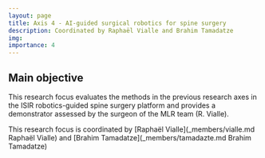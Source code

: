```yaml
---
layout: page
title: Axis 4 - AI-guided surgical robotics for spine surgery
description: Coordinated by Raphaël Vialle and Brahim Tamadatze
img:
importance: 4
---
```


## Main objective

This research focus evaluates the methods in the previous research axes in the ISIR robotics-guided spine surgery platform and provides a demonstrator assessed by the surgeon of the MLR team (R. Vialle).

This research focus is coordinated by [Raphaël Vialle](\_members/vialle.md Raphaël Vialle) and [Brahim Tamadatze](\_members/tamadazte.md Brahim Tamadatze)
